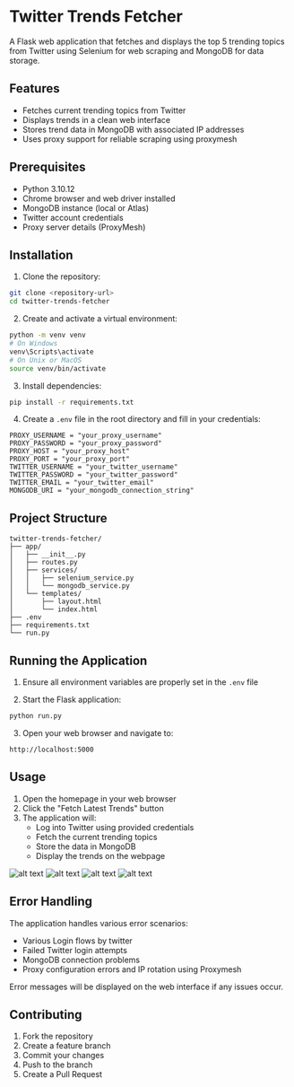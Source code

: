 # Twitter Trends Fetcher

A Flask web application that fetches and displays the top 5 trending topics from Twitter using Selenium for web scraping and MongoDB for data storage.

## Features

- Fetches current trending topics from Twitter
- Displays trends in a clean web interface
- Stores trend data in MongoDB with associated IP addresses
- Uses proxy support for reliable scraping using proxymesh

## Prerequisites

- Python 3.10.12
- Chrome browser and web driver installed
- MongoDB instance (local or Atlas)
- Twitter account credentials
- Proxy server details (ProxyMesh)

## Installation

1. Clone the repository:
```bash
git clone <repository-url>
cd twitter-trends-fetcher
```

2. Create and activate a virtual environment:
```bash
python -m venv venv
# On Windows
venv\Scripts\activate
# On Unix or MacOS
source venv/bin/activate
```

3. Install dependencies:
```bash
pip install -r requirements.txt
```

4. Create a `.env` file in the root directory and fill in your credentials:
```plaintext
PROXY_USERNAME = "your_proxy_username"
PROXY_PASSWORD = "your_proxy_password"
PROXY_HOST = "your_proxy_host"
PROXY_PORT = "your_proxy_port"
TWITTER_USERNAME = "your_twitter_username"
TWITTER_PASSWORD = "your_twitter_password"
TWITTER_EMAIL = "your_twitter_email"
MONGODB_URI = "your_mongodb_connection_string"
```

## Project Structure

```
twitter-trends-fetcher/
├── app/
│   ├── __init__.py
│   ├── routes.py
│   ├── services/
│   │   ├── selenium_service.py
│   │   └── mongodb_service.py
│   └── templates/
│       ├── layout.html
│       └── index.html
├── .env
├── requirements.txt
└── run.py
```

## Running the Application

1. Ensure all environment variables are properly set in the `.env` file

2. Start the Flask application:
```bash
python run.py
```

3. Open your web browser and navigate to:
```
http://localhost:5000
```

## Usage

1. Open the homepage in your web browser
2. Click the "Fetch Latest Trends" button
3. The application will:
   - Log into Twitter using provided credentials
   - Fetch the current trending topics
   - Store the data in MongoDB
   - Display the trends on the webpage


![alt text](./images/image-1.png)
![alt text](./images/image.png)
![alt text](./images/image-2.png)
![alt text](./images/image-3.png)

## Error Handling

The application handles various error scenarios:
- Various Login flows by twitter
- Failed Twitter login attempts
- MongoDB connection problems
- Proxy configuration errors and IP rotation using Proxymesh

Error messages will be displayed on the web interface if any issues occur.

## Contributing

1. Fork the repository
2. Create a feature branch
3. Commit your changes
4. Push to the branch
5. Create a Pull Request

